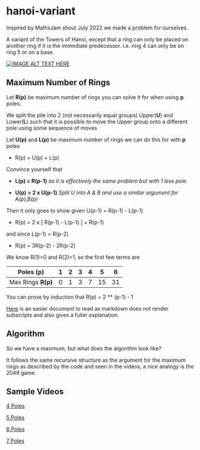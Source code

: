 # hanoi-variant
Inspired by MathsJam shout July 2022 we made a problem for ourselves.

A variant of the Towers of Hanoi, except that a ring can only be placed on another
ring if it is the immediate predecessor. i.e. ring 4 can only be on ring 5 or on a base.

[![IMAGE ALT TEXT HERE](http://img.youtube.com/vi/OyEpxcxX_Bk/0.jpg)](http://www.youtube.com/watch?v=OyEpxcxX_Bk)

## Maximum Number of Rings
Let **R(p)** be maximum number of rings you can solve it for when using **p** poles.

We split the pile into 2 (not necessarily equal groups) Upper(**U**) and Lower(**L**) such that it is 
possible to move the Upper group onto a different pole using some sequence of moves

Let **U(p)** and **L(p)** be maximum number of rings we can do this for with **p** poles


- R(p) = U(p) + L(p)

Convince yourself that 

- **L(p) = R(p-1)** _as it is effectively the same problem but with 1 less pole._

- **U(p) = 2 x U(p-1)** _Split U into A & B and use a similar argument for A(p),B(p)_

Then it only goes to show given U(p-1) = R(p-1) - L(p-1) 

- R(p) = 2 x [ R(p-1) - L(p-1) ]  + R(p-1)

and since L(p-1) = R(p-2)

- R(p) = 3R(p-2) - 2R(p-2)

We know R(1)=0 and R(2)=1, so the first few terms are

| Poles (**p**)      |     1     |       2 | 3   | 4   | 5   | 6 |
|--------------------|:---------:|--------:|-----|-----|-----|---|
| Max Rings **R(p)** | 0 | 1 | 3   | 7   | 15  |31|

You can prove by induction that R(p) = 2 ** (p-1) - 1

[Here](https://docs.google.com/document/d/1QAWLkAg6UvP5uxFRO2-lsh0sMqImcpjuWqKgZgnwfmA/edit?usp=sharing)
is an easier document to read as markdown does not render subscripts and also gives a fuller explanation.
## Algorithm
So we have a maximum, but what does the algorithm look like?

It follows the same recursive structure as the argument for the maximum rings as described
by the code and seen in the videos, a nice analogy is the 2048 game.

## Sample Videos

[4 Poles](https://youtu.be/OyEpxcxX_Bk)

[5 Poles](https://youtu.be/sgeHreqfI4w)

[6 Poles](https://youtu.be/7RxftPVYauw)

[7 Poles](https://youtu.be/JYb1_TlOaW0)
